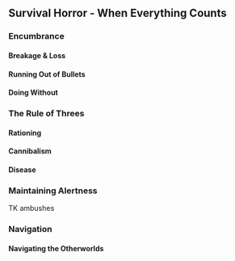 ## Survival Horror - When Everything Counts

### Encumbrance

#### Breakage & Loss

#### Running Out of Bullets

#### Doing Without

### The Rule of Threes

#### Rationing

#### Cannibalism

#### Disease

### Maintaining Alertness

TK ambushes

### Navigation

#### Navigating the Otherworlds

